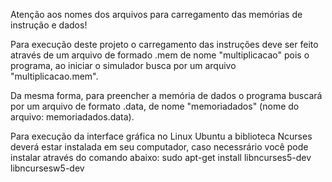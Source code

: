 Atenção aos nomes dos arquivos  para carregamento das memórias de instrução e dados!

Para execução deste projeto o carregamento das instruções deve ser feito através de um arquivo de formado .mem de nome "multiplicacao" pois o programa, ao iniciar o simulador busca por um arquivo "multiplicacao.mem".

Da mesma forma, para preencher a memória de dados o programa buscará por um arquivo de formato .data, de nome "memoriadados" (nome do arquivo: memoriadados.data).

Para execução da interface gráfica no Linux Ubuntu a biblioteca Ncurses deverá estar instalada em seu computador, caso necessrário você pode instalar através do comando abaixo: 
sudo apt-get install libncurses5-dev libncursesw5-dev

